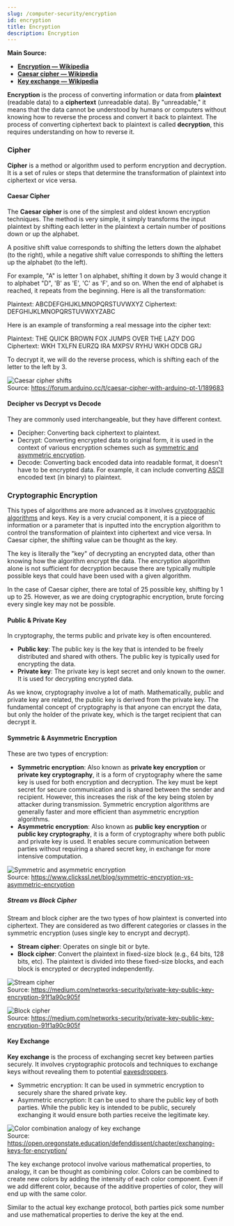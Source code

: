 ```yaml
---
slug: /computer-security/encryption
id: encryption
title: Encryption
description: Encryption
---
```


**Main Source:**

- **[Encryption — Wikipedia](https://en.wikipedia.org/wiki/Encryption)**
- **[Caesar cipher — Wikipedia](https://en.wikipedia.org/wiki/Caesar_cipher)**
- **[Key exchange — Wikipedia](https://en.wikipedia.org/wiki/Key_exchange)**

**Encryption** is the process of converting information or data from **plaintext** (readable data) to a **ciphertext** (unreadable data). By "unreadable," it means that the data cannot be understood by humans or computers without knowing how to reverse the process and convert it back to plaintext. The process of converting ciphertext back to plaintext is called **decryption**, this requires understanding on how to reverse it.

### Cipher

**Cipher** is a method or algorithm used to perform encryption and decryption. It is a set of rules or steps that determine the transformation of plaintext into ciphertext or vice versa.

#### Caesar Cipher

The **Caesar cipher** is one of the simplest and oldest known encryption techniques. The method is very simple, it simply transforms the input plaintext by shifting each letter in the plaintext a certain number of positions down or up the alphabet.

A positive shift value corresponds to shifting the letters down the alphabet (to the right), while a negative shift value corresponds to shifting the letters up the alphabet (to the left).

For example, "A" is letter 1 on alphabet, shifting it down by 3 would change it to alphabet "D", 'B' as 'E', 'C' as 'F', and so on. When the end of alphabet is reached, it repeats from the beginning. Here is all the transformation:

Plaintext: ABCDEFGHIJKLMNOPQRSTUVWXYZ
Ciphertext: DEFGHIJKLMNOPQRSTUVWXYZABC

Here is an example of transforming a real message into the cipher text:

Plaintext: THE QUICK BROWN FOX JUMPS OVER THE LAZY DOG
Ciphertext: WKH TXLFN EURZQ IRA MXPSV RYHU WKH ODCB GRJ

To decrypt it, we will do the reverse process, which is shifting each of the letter to the left by 3.

![Caesar cipher shifts](./caesar-cipher.png)  
Source: https://forum.arduino.cc/t/caesar-cipher-with-arduino-pt-1/189683

#### Decipher vs Decrypt vs Decode

They are commonly used interchangeable, but they have different context.

- Decipher: Converting back ciphertext to plaintext.
- Decrypt: Converting encrypted data to original form, it is used in the context of various encryption schemes such as [symmetric and asymmetric encryption](#symmetric--asymmetric-encryption).
- Decode: Converting back encoded data into readable format, it doesn't have to be encrypted data. For example, it can include converting [ASCII](/computer-and-programming-fundamentals/data-representation#ascii) encoded text (in binary) to plaintext.

### Cryptographic Encryption

This types of algorithms are more advanced as it involves [cryptographic algorithms](/computer-security/computer-security-fundamentals#cryptography) and keys. Key is a very crucial component, it is a piece of information or a parameter that is inputted into the encryption algorithm to control the transformation of plaintext into ciphertext and vice versa. In Caesar cipher, the shifting value can be thought as the key.

The key is literally the "key" of decrypting an encrypted data, other than knowing how the algorithm encrypt the data. The encryption algorithm alone is not sufficient for decryption because there are typically multiple possible keys that could have been used with a given algorithm.

In the case of Caesar cipher, there are total of 25 possible key, shifting by 1 up to 25. However, as we are doing cryptographic encryption, brute forcing every single key may not be possible.

#### Public & Private Key

In cryptography, the terms public and private key is often encountered.

- **Public key**: The public key is the key that is intended to be freely distributed and shared with others. The public key is typically used for encrypting the data.
- **Private key**: The private key is kept secret and only known to the owner. It is used for decrypting encrypted data.

As we know, cryptography involve a lot of math. Mathematically, public and private key are related, the public key is derived from the private key. The fundamental concept of cryptography is that anyone can encrypt the data, but only the holder of the private key, which is the target recipient that can decrypt it.

#### Symmetric & Asymmetric Encryption

These are two types of encryption:

- **Symmetric encryption**: Also known as **private key encryption** or **private key cryptography**, it is a form of cryptography where the same key is used for both encryption and decryption. The key must be kept secret for secure communication and is shared between the sender and recipient. However, this increases the risk of the key being stolen by attacker during transmission. Symmetric encryption algorithms are generally faster and more efficient than asymmetric encryption algorithms.
- **Asymmetric encryption**: Also known as **public key encryption** or **public key cryptography**, it is a form of cryptography where both public and private key is used. It enables secure communication between parties without requiring a shared secret key, in exchange for more intensive computation.

![Symmetric and asymmetric encryption](./symmetric-asymmetric.png)  
Source: https://www.clickssl.net/blog/symmetric-encryption-vs-asymmetric-encryption

##### Stream vs Block Cipher

Stream and block cipher are the two types of how plaintext is converted into ciphertext. They are considered as two different categories or classes in the symmetric encryption (uses single key to encrypt and decrypt).

- **Stream cipher**: Operates on single bit or byte.
- **Block cipher**: Convert the plaintext in fixed-size block (e.g., 64 bits, 128 bits, etc). The plaintext is divided into these fixed-size blocks, and each block is encrypted or decrypted independently.

![Stream cipher](./stream-cipher.gif)  
Source: https://medium.com/networks-security/private-key-public-key-encryption-91f1a90c905f

![Block cipher](./block-cipher.gif)  
Source: https://medium.com/networks-security/private-key-public-key-encryption-91f1a90c905f

#### Key Exchange

**Key exchange** is the process of exchanging secret key between parties securely. It involves cryptographic protocols and techniques to exchange keys without revealing them to potential [eavesdroppers](/computer-security/network-security#eavesdropping).

- Symmetric encryption: It can be used in symmetric encryption to securely share the shared private key.
- Asymmetric encryption: It can be used to share the public key of both parties. While the public key is intended to be public, securely exchanging it would ensure both parties receive the legitimate key.

![Color combination analogy of key exchange](./key-exchange.gif)  
Source: https://open.oregonstate.education/defenddissent/chapter/exchanging-keys-for-encryption/

The key exchange protocol involve various mathematical properties, to analogy, it can be thought as combining color. Colors can be combined to create new colors by adding the intensity of each color component. Even if we add different color, because of the additive properties of color, they will end up with the same color.

Similar to the actual key exchange protocol, both parties pick some number and use mathematical properties to derive the key at the end.
